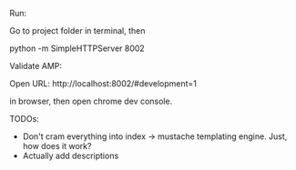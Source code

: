 Run:

Go to project folder in terminal, then

python -m SimpleHTTPServer 8002


Validate AMP:

Open URL:
http://localhost:8002/#development=1

in browser, then open chrome dev console.


TODOs:

- Don't cram everything into index -> mustache templating engine. Just, how does it work?
- Actually add descriptions